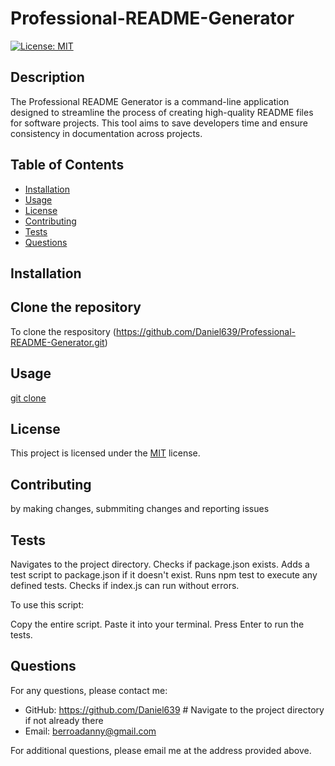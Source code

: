# Professional-README-Generator

[![License: MIT](https://img.shields.io/badge/License-MIT-yellow.svg)](https://opensource.org/licenses/MIT)

## Description

The Professional README Generator is a command-line application designed to streamline the process of creating high-quality README files for software projects. This tool aims to save developers time and ensure consistency in documentation across projects.

## Table of Contents

- [Installation](#installation)
- [Usage](#usage)
- [License](#license)
- [Contributing](#contributing)
- [Tests](#tests)
- [Questions](#questions)

## Installation

## Clone the repository

To clone the respository (<https://github.com/Daniel639/Professional-README-Generator.git>)

## Usage

[git clone](https://github.com/Daniel639/professional-readme-generator.git)

## License

This project is licensed under the [MIT](https://opensource.org/licenses/MIT) license.

## Contributing

by making changes, submmiting changes and reporting  issues

## Tests

Navigates to the project directory.
Checks if package.json exists.
Adds a test script to package.json if it doesn't exist.
Runs npm test to execute any defined tests.
Checks if index.js can run without errors.

To use this script:

Copy the entire script.
Paste it into your terminal.
Press Enter to run the tests.

## Questions

For any questions, please contact me:

- GitHub: [<https://github.com/Daniel639>](https://github.com/Daniel639)    # Navigate to the project directory if not already there
- Email: [berroadanny@gmail.com](mailto:berroadanny@gmail.com)

For additional questions, please email me at the address provided above.
